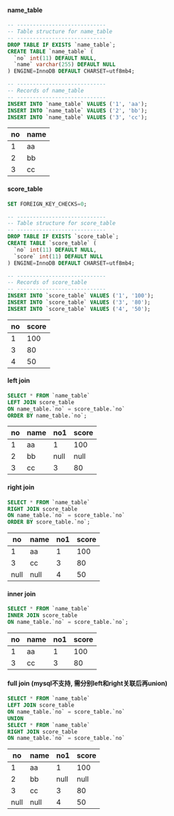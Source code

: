 #### name_table
```sql
-- ----------------------------
-- Table structure for name_table
-- ----------------------------
DROP TABLE IF EXISTS `name_table`;
CREATE TABLE `name_table` (
  `no` int(11) DEFAULT NULL,
  `name` varchar(255) DEFAULT NULL
) ENGINE=InnoDB DEFAULT CHARSET=utf8mb4;

-- ----------------------------
-- Records of name_table
-- ----------------------------
INSERT INTO `name_table` VALUES ('1', 'aa');
INSERT INTO `name_table` VALUES ('2', 'bb');
INSERT INTO `name_table` VALUES ('3', 'cc');
```

|no|name|
|---|---|
|1|aa|
|2|bb|
|3|cc|


#### score_table
```sql
SET FOREIGN_KEY_CHECKS=0;

-- ----------------------------
-- Table structure for score_table
-- ----------------------------
DROP TABLE IF EXISTS `score_table`;
CREATE TABLE `score_table` (
  `no` int(11) DEFAULT NULL,
  `score` int(11) DEFAULT NULL
) ENGINE=InnoDB DEFAULT CHARSET=utf8mb4;

-- ----------------------------
-- Records of score_table
-- ----------------------------
INSERT INTO `score_table` VALUES ('1', '100');
INSERT INTO `score_table` VALUES ('3', '80');
INSERT INTO `score_table` VALUES ('4', '50');
```

|no|score|
|---|---|
|1|100|
|3|80|
|4|50|


#### left join
```sql
SELECT * FROM `name_table`
LEFT JOIN score_table
ON name_table.`no` = score_table.`no`
ORDER BY name_table.`no`;
```
|no|name|no1|score|
|---|---|---|---|
|1|aa|1|100|
|2|bb|null|null|	
|3|cc|3|80|
#### right join
```sql
SELECT * FROM `name_table`
RIGHT JOIN score_table
ON name_table.`no` = score_table.`no`
ORDER BY score_table.`no`;
```
|no|name|no1|score|
|---|---|---|---|
|1|aa|1|100|
|3|cc|3|80|
|null|null|4|50|
#### inner join
```sql
SELECT * FROM `name_table`
INNER JOIN score_table
ON name_table.`no` = score_table.`no`;
```
|no|name|no1|score|
|---|---|---|---|
|1|aa|1|100|
|3|cc|3|80|
#### full join (mysql不支持, 需分别left和right关联后再union)
```sql
SELECT * FROM `name_table`
LEFT JOIN score_table
ON name_table.`no` = score_table.`no`
UNION 
SELECT * FROM `name_table`
RIGHT JOIN score_table
ON name_table.`no` = score_table.`no`
```
|no|name|no1|score|
|---|---|---|---|
|1|aa|1|100|
|2|bb|null|null|	
|3|cc|3|80|
|null|null|4|50|
